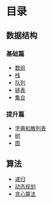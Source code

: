 # 目录

## 数据结构
### 基础篇
+ [数组]()
+ [栈]()
+ [队列]()
+ [链表]()
+ [集合]()
### 提升篇
+ [字典和散列表]()
+ [树]()
+ [图]()

## 算法
+ [递归]()
+ [动态规划]()
+ [贪心算法]()

